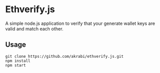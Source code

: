 # Ethverify.js
A simple node.js application to verify that your generate wallet keys are valid and match each other.

## Usage
```
git clone https://github.com/akrabi/ethverify.js.git
npm install
npm start
```
